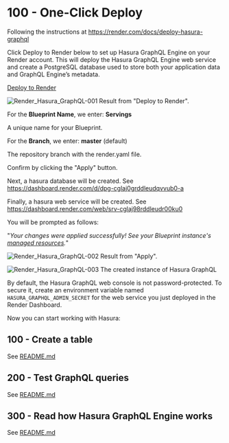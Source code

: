 # 100 - One-Click Deploy

Following the instructions at https://render.com/docs/deploy-hasura-graphql

Click Deploy to Render below to set up Hasura GraphQL Engine on your Render account. This will deploy the Hasura GraphQL Engine web service and create a PostgreSQL database used to store both your application data and GraphQL Engine’s metadata.

[Deploy to Render](https://render.com/deploy?repo=https://github.com/render-examples/hasura-graphql)

![Render_Hasura_GraphQL-001](https://user-images.githubusercontent.com/1499433/229482309-854523b1-c96c-403c-a6f4-a2be534a392c.png)
Result from "Deploy to Render".

For the **Blueprint Name**, we enter: **Servings**

A unique name for your Blueprint.

For the **Branch**, we enter: **master** (default)

The repository branch with the render.yaml file.

Confirm by clicking the "Apply" button.

Next, a hasura database will be created. See https://dashboard.render.com/d/dpg-cglaj0grddleudqvvub0-a

Finally, a hasura web service will be created. See https://dashboard.render.com/web/srv-cglaj98rddleudr00ku0

You will be prompted as follows:

"*Your changes were applied successfully! See your Blueprint instance's [managed resources](https://dashboard.render.com/blueprint/exs-cglaesseoogkndnaou3g/resources).*"

![Render_Hasura_GraphQL-002](https://user-images.githubusercontent.com/1499433/229484456-7110644c-5537-4125-93b1-a3642beb4d97.png)
Result from "Apply".

![Render_Hasura_GraphQL-003](https://user-images.githubusercontent.com/1499433/229485085-d5d55b24-411a-4863-b6b6-ce45dd4cba17.png)
The created instance of Hasura GraphQL

By default, the Hasura GraphQL web console is not password-protected. To secure it, create an environment variable named ```HASURA_GRAPHQL_ADMIN_SECRET``` for the web service you just deployed in the Render Dashboard.

Now you can start working with Hasura:

## 100 - Create a table

See [README.md](./100/README.md)

## 200 - Test GraphQL queries

See [README.md](./200/README.md)

## 300 - Read how Hasura GraphQL Engine works

See [README.md](./300/README.md)
